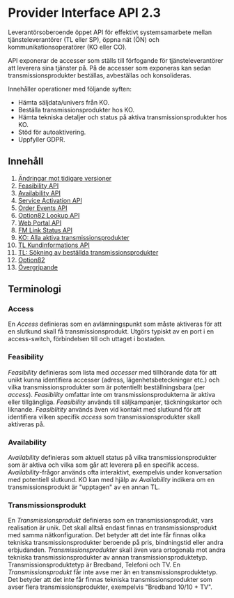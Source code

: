 # Provider Interface API 2.3

Leverantörsoberoende öppet API för effektivt systemsamarbete mellan tjänsteleverantörer (TL eller SP), öppna nät (ÖN) och kommunikationsoperatörer (KO eller CO).

API exponerar de accesser som ställs till förfogande för tjänsteleverantörer att leverera sina tjänster på. På de accesser som exponeras kan sedan transmissionsprodukter beställas, avbeställas och konsolideras.

Innehåller operationer med följande syften:
* Hämta säljdata/univers från KO.
* Beställa transmissionsprodukter hos KO.
* Hämta tekniska detaljer och status på aktiva transmissionsprodukter hos KO.
* Stöd för autoaktivering.
* Uppfyller GDPR.

## Innehåll

1. [Ändringar mot tidigare versioner](changelog.md)
2. [Feasibility API](feasibility.md)
3. [Availability API](availability.md)
4. [Service Activation API](service_activation.md)
5. [Order Events API](order_events.md)
6. [Option82 Lookup API](option82_lookup.md)
7. [Web Portal API](web_portal.md)
8. [FM Link Status API](fm_linkstatus.md)
9. [KO: Alla aktiva transmissionsprodukter](co_active_services.md)
10. [TL Kundinformations API](access_customer_info.md)
11. [TL: Sökning av beställda transmissionsprodukter](query_sp.md)
12. [Option82](option82.md)
13. [Övergripande](misc.md)

## Terminologi

### Access

En _Access_ definieras som en avlämningspunkt som måste aktiveras för att en slutkund skall få transmissionsprodukt. Utgörs typiskt av en port i en access-switch, förbindelsen till och uttaget i bostaden.

### Feasibility

_Feasibility_ definieras som lista med _accesser_ med tillhörande data för att unikt kunna identifiera accesser (adress, lägenhetsbeteckningar etc.) och vilka transmissionsprodukter som är potentiellt beställningsbara (per _access_). _Feasibility_ omfattar inte om transmissionsprodukterna är aktiva eller tillgängliga. _Feasibility_ används till säljkampanjer, täckningskartor och liknande. _Feasiblitity_ används även vid kontakt med slutkund för att identifiera vilken specifik _access_ som transmissionsprodukter skall aktiveras på.

### Availability

_Availability_ definieras som aktuell status på vilka transmissionsprodukter som är aktiva och vilka som går att leverera på en specifik access. _Availability_-frågor används ofta interaktivt, exempelvis under konversation med potentiell slutkund. KO kan med hjälp av _Availability_ indikera om en transmissionsprodukt är "upptagen" av en annan TL.

### Transmissionsprodukt

En _Transmissionsprodukt_ definieras som en transmissionsprodukt, vars realisation är unik. Det skall alltså endast finnas en transmissionsprodukt med samma nätkonfiguration. Det betyder att det inte får finnas olika tekniska transmissionsprodukter beroende på pris, bindningstid eller andra erbjudanden.
_Transmissionsprodukter_ skall även vara ortogonala mot andra tekniska transmissionsprodukter av annan transmissionsproduktetyp. Transmissionsproduktetyp är Bredband, Telefoni och TV. En _Transmissionsprodukt_ får inte avse mer än en transmissionsproduktetyp. Det betyder att det inte får finnas tekniska transmissionsprodukter som avser flera transmissionsprodukter, exempelvis "Bredband 10/10 + TV".
